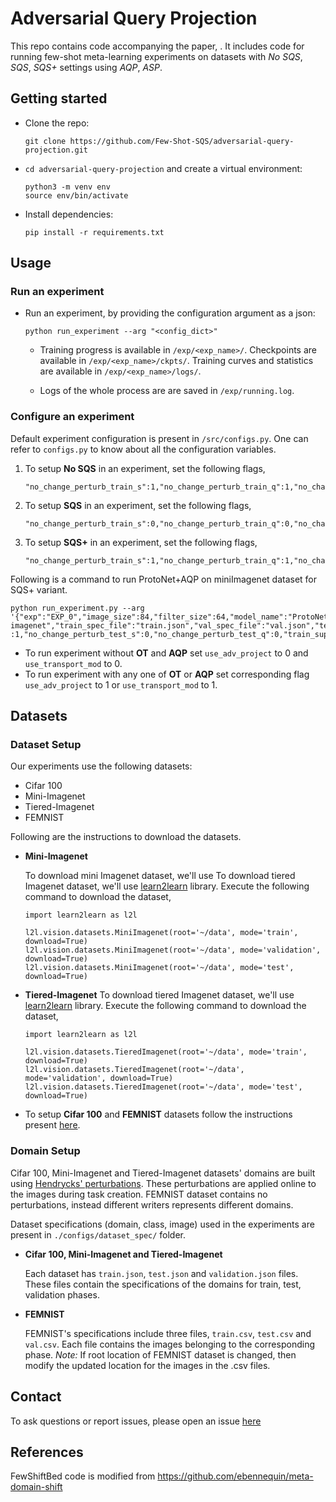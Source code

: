 # Adversarial Query Projection
This repo contains code accompanying the paper, . It includes code for running few-shot meta-learning experiments on datasets with *No SQS*, *SQS*, *SQS+* settings using *AQP*, *ASP*.

## Getting started

* Clone the repo:

    ```
    git clone https://github.com/Few-Shot-SQS/adversarial-query-projection.git
    ```

* `cd adversarial-query-projection` and create a virtual environment:

    ```
    python3 -m venv env
    source env/bin/activate
    ```

* Install dependencies: 
  ```
  pip install -r requirements.txt
  ```


## Usage

### Run an experiment

- Run an experiment, by providing the configuration argument as a json:
  
    ``` 
    python run_experiment --arg "<config_dict>" 
    ```

    - Training progress is available in `/exp/<exp_name>/`. Checkpoints are available in `/exp/<exp_name>/ckpts/`. Training curves and statistics are available in `/exp/<exp_name>/logs/`.
    
    - Logs of the whole process are are saved in `/exp/running.log`.


### Configure an experiment

Default experiment configuration is present in `/src/configs.py`. One can refer to `configs.py` to know about all the configuration variables.

1. To setup **No SQS** in an experiment, set the following flags,
    ```
    "no_change_perturb_train_s":1,"no_change_perturb_train_q":1,"no_change_perturb_test_s":1,"no_change_perturb_test_q":1,"train_support_query_shift":0,"test_support_query_shift":0
    ```
2. To setup **SQS** in an experiment, set the following flags,
    ```
    "no_change_perturb_train_s":0,"no_change_perturb_train_q":0,"no_change_perturb_test_s":0,"no_change_perturb_test_q":0,"train_support_query_shift":1,"test_support_query_shift":1
    ```
3. To setup **SQS+** in an experiment, set the following flags,
    ```
    "no_change_perturb_train_s":1,"no_change_perturb_train_q":1,"no_change_perturb_test_s":0,"no_change_perturb_test_q":0,"train_support_query_shift":0,"test_support_query_shift":1
    ```

Following is a command to run ProtoNet+AQP on miniImagenet dataset for SQS+ variant.
```
python run_experiment.py --arg '{"exp":"EXP_0","image_size":84,"filter_size":64,"model_name":"ProtoNet","backbone":"resnet18","base_lr":0.1,"meta_lr":0.001,"dataset":"mini-imagenet","train_spec_file":"train.json","val_spec_file":"val.json","test_spec_file":"test.json","n_way":5,"n_source":5,"n_target":8,"n_episodes":400,"n_val_tasks":300,"n_epochs":150,"n_way_eval":5,"n_source_eval":5,"n_target_eval":8,"n_tasks_eval":2000,"no_change_perturb_train_s":1,"no_change_perturb_train_q" :1,"no_change_perturb_test_s":0,"no_change_perturb_test_q":0,"train_support_query_shift":0,"test_support_query_shift":1,"use_train_query":1,"use_test_query":0,"gpu":0,"report_ray":0,"use_adv_project":1,"adv_max_iter":4,"adv_lr":22.0,"train_project_task":1,"val_freq":1,"adv_proj_prob":0.25,"adv_rand_conv_prob":2.0}'

```

* To run experiment without **OT** and **AQP** set `use_adv_project` to 0 and `use_transport_mod` to 0.
* To run experiment with any one of **OT** or **AQP** set corresponding flag `use_adv_project` to 1 or `use_transport_mod` to 1.


## Datasets

### Dataset Setup
Our experiments use the following datasets:
- Cifar 100
- Mini-Imagenet
- Tiered-Imagenet
- FEMNIST

Following are the instructions to download the datasets.


* **Mini-Imagenet**

    To download mini Imagenet dataset, we'll use To download tiered Imagenet dataset, we'll use [learn2learn](http://learn2learn.net/) library. Execute the following command to download the dataset,

    ```
    import learn2learn as l2l

    l2l.vision.datasets.MiniImagenet(root='~/data', mode='train', download=True)
    l2l.vision.datasets.MiniImagenet(root='~/data', mode='validation', download=True)
    l2l.vision.datasets.MiniImagenet(root='~/data', mode='test', download=True)
    ```

* **Tiered-Imagenet**
    To download tiered Imagenet dataset, we'll use [learn2learn](http://learn2learn.net/) library. Execute the following command to download the dataset,
    ```
    import learn2learn as l2l

    l2l.vision.datasets.TieredImagenet(root='~/data', mode='train', download=True)
    l2l.vision.datasets.TieredImagenet(root='~/data', mode='validation', download=True)
    l2l.vision.datasets.TieredImagenet(root='~/data', mode='test', download=True)
    ```

* To setup **Cifar 100** and **FEMNIST** datasets follow the instructions present [here](https://github.com/ebennequin/meta-domain-shift/blob/master/DATASETS.md).

### Domain Setup
Cifar 100, Mini-Imagenet and Tiered-Imagenet datasets' domains are built using [Hendrycks' perturbations](https://github.com/hendrycks/robustness). These perturbations are applied online to the images during task creation. FEMNIST dataset contains no perturbations, instead different writers represents different domains.

Dataset specifications (domain, class, image) used in the experiments are present in `./configs/dataset_spec/` folder.

* **Cifar 100, Mini-Imagenet and Tiered-Imagenet**

    Each dataset has `train.json`, `test.json` and `validation.json` files. These files contain the specifications of the domains for train, test, validation phases.

* **FEMNIST**

    FEMNIST's specifications include three files, `train.csv`, `test.csv` and `val.csv`. Each file contains the images belonging to the corresponding phase.
    *Note:* If root location of FEMNIST dataset is changed, then modify the updated location for the images in the .csv files.

## Contact
To ask questions or report issues, please open an issue [here](https://github.com/Few-Shot-SQS/aqp/issues)

## References
FewShiftBed code is modified from https://github.com/ebennequin/meta-domain-shift

